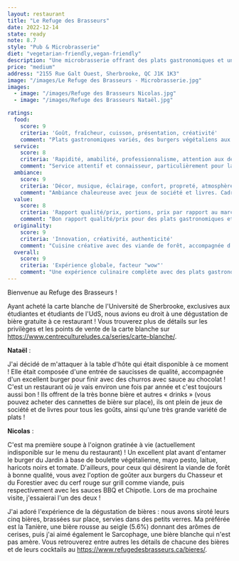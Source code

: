 ```yaml
---
layout: restaurant
title: "Le Refuge des Brasseurs"
date: 2022-12-14
state: ready
note: 8.7
style: "Pub & Microbrasserie"
diet: "vegetarian-friendly,vegan-friendly"
description: "Une microbrasserie offrant des plats gastronomiques et une sélection impressionnante de bières artisanales"
price: "medium"
address: "2155 Rue Galt Ouest, Sherbrooke, QC J1K 1K3"
image: "/images/Le Refuge des Brasseurs - Microbrasserie.jpg"
images:
  - image: "/images/Refuge des Brasseurs Nicolas.jpg"
  - image: "/images/Refuge des Brasseurs Nataël.jpg"

ratings:
  food:
    score: 9
    criteria: 'Goût, fraîcheur, cuisson, présentation, créativité'
    comment: "Plats gastronomiques variés, des burgers végétaliens aux options de viande de forêt. Excellente qualité des ingrédients."
  service:
    score: 8
    criteria: 'Rapidité, amabilité, professionnalisme, attention aux détails'
    comment: "Service attentif et connaisseur, particulièrement pour la dégustation de bières."
  ambiance:
    score: 9
    criteria: 'Décor, musique, éclairage, confort, propreté, atmosphère générale'
    comment: "Ambiance chaleureuse avec jeux de société et livres. Cadre parfait pour déguster des bières artisanales."
  value:
    score: 8
    criteria: 'Rapport qualité/prix, portions, prix par rapport au marché'
    comment: "Bon rapport qualité/prix pour des plats gastronomiques et des bières artisanales."
  originality:
    score: 9
    criteria: 'Innovation, créativité, authenticité'
    comment: "Cuisine créative avec des viande de forêt, accompagnée d'une grande sélection de bières brassées sur place."
  overall:
    score: 9
    criteria: 'Expérience globale, facteur "wow"'
    comment: "Une expérience culinaire complète avec des plats gastronomiques et des bières artisanales."
---
```




Bienvenue au Refuge des Brasseurs !

Ayant acheté la carte blanche de l'Université de Sherbrooke, exclusives aux étudiantes et étudiants de l'UdS, nous avions eu droit à une dégustation de bière gratuite à ce restaurant ! Vous trouverez plus de détails sur les privilèges et les points de vente de la carte blanche sur https://www.centrecultureludes.ca/series/carte-blanche/.

<strong>Nataël</strong> :

J'ai décidé de m'attaquer à la table d'hôte qui était disponible à ce moment ! Elle était composée d'une entrée de saucisses de qualité, accompagnée d'un excellent burger pour finir avec des churros avec sauce au chocolat ! C'est un restaurant où je vais environ une fois par année et c'est toujours aussi bon ! Ils offrent de la très bonne bière et autres « drinks » (vous pouvez acheter des cannettes de bière sur place), ils ont plein de jeux de société et de livres pour tous les goûts, ainsi qu'une très grande variété de plats !

<strong>Nicolas</strong> :

C'est ma première soupe à l'oignon gratinée à vie (actuellement indisponible sur le menu du restaurant) ! Un excellent plat avant d'entamer le burger du Jardin à base de boulette végétalienne, mayo pesto, laitue, haricots noirs et tomate. D'ailleurs, pour ceux qui désirent la viande de forêt à bonne qualité, vous avez l'option de goûter aux burgers du Chasseur et du Forestier avec du cerf rouge sur grill comme viande, puis respectivement avec les sauces BBQ et Chipotle. Lors de ma prochaine visite, j'essaierai l'un des deux !

J'ai adoré l'expérience de la dégustation de bières : nous avons siroté leurs cinq bières, brassées sur place, servies dans des petits verres. Ma préférée est la Tanière, une bière rousse au seigle (5.6%) donnant des arômes de cerises, puis j'ai aimé également le Sarcophage, une bière blanche qui n'est pas amère. Vous retrouverez entre autres les détails de chacune des bières et de leurs cocktails au https://www.refugedesbrasseurs.ca/bieres/.